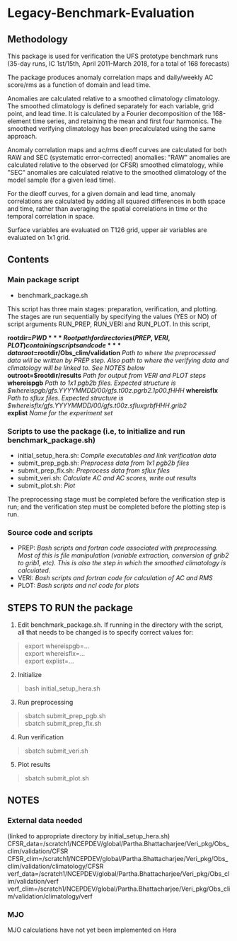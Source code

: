 # Legacy-Benchmark-Evaluation

## Methodology

This package is used for verification the UFS prototype benchmark runs 
(35-day runs, IC 1st/15th, April 2011-March 2018, for a total of 168 forecasts)

The package produces anomaly correlation maps and daily/weekly AC score/rms as a function of domain and lead time. 

Anomalies are calculated relative to a smoothed climatology climatology. 
The smoothed climatology is defined separately for each variable, grid point, and lead time. It is calculated by a Fourier decomposition of the 168-element time series, and retaining the mean and first four harmonics. The smoothed verifying climatology has been precalculated using the same approach.

Anomaly correlation maps and ac/rms dieoff curves are calculated for both RAW and SEC (systematic error-corrected) anomalies: 
"RAW" anomalies are calculated relative to the observed (or CFSR) smoothed climatology, while 
"SEC" anomalies are calculated relative to the smoothed climatology of the model sample (for a given lead time). 

For the dieoff curves, for a given domain and lead time, anomaly correlations are calculated by  adding all squared differences in both space and time, rather than averaging the spatial correlations in time or the temporal correlation in space. 

Surface variables are evaluated on T126 grid, upper air variables are evaluated on 1x1 grid. 

## Contents

### Main package script 

- benchmark_package.sh

This script has three main stages: preparation, verification, and plotting. 
The stages are run sequentially by specifying the values (YES or NO) of script arguments RUN_PREP, RUN_VERI and RUN_PLOT. In this script, 

**rootdir=$PWD**   *Root path for directories (PREP, VERI, PLOT) containing scripts and code*    
**dataroot=$rootdir/Obs_clim/validation**   *Path to where the preprocessed data will be written by PREP step. Also path to where the verifying data and climatology will be linked to. See NOTES below*   
**outroot=$rootdir/results**  *Path for output from VERI and PLOT steps*   
**whereispgb**  *Path to 1x1 pgb2b files. Expected structure is $whereispgb/gfs.YYYYMMDD/00/gfs.t00z.pgrb2.1p00.fHHH*
**whereisflx**  *Path to sflux files. Expected structure is $whereisflx/gfs.YYYYMMDD/00/gfs.t00z.sfluxgrbfHHH.grib2*   
**explist**     *Name for the experiment set*   

### Scripts to use the package (i.e, to initialize and run benchmark_package.sh) 

- initial_setup_hera.sh: *Compile executables and link verification data*  
- submit_prep_pgb.sh: *Preprocess data from 1x1 pgb2b files*  
- submit_prep_flx.sh: *Preprocess data from sflux files*  
- submit_veri.sh: *Calculate AC and AC scores, write out results*  
- submit_plot.sh: *Plot*  

The preprocessing stage must be completed before the verification step is run; and the verification step must be completed before the plotting step is run. 

### Source code and scripts

- PREP: *Bash scripts and fortran code associated with preprocessing. Most of this is file manipulation (variable extraction, conversion of grib2 to grib1, etc). This is also the step in which the smoothed climatology is calculated.*
- VERI: *Bash scripts and fortran code for calculation of AC and RMS*
- PLOT: *Bash scripts and ncl code for plots*

## STEPS TO RUN the package
1. Edit benchmark_package.sh. If running in the directory with the script, all that needs to be changed is to specify correct values for:
> export whereispgb=...   
> export whereisflx=...   
> export explist=...    
2. Initialize    
> bash initial_setup_hera.sh  
3. Run preprocessing 
> sbatch submit_prep_pgb.sh  
> sbatch submit_prep_flx.sh  
4. Run verification  
> sbatch submit_veri.sh
5. Plot results
> sbatch submit_plot.sh


## NOTES

### External data needed
(linked to appropriate directory by initial_setup_hera.sh)  
CFSR_data=/scratch1/NCEPDEV/global/Partha.Bhattacharjee/Veri_pkg/Obs_clim/validation/CFSR   
CFSR_clim=/scratch1/NCEPDEV/global/Partha.Bhattacharjee/Veri_pkg/Obs_clim/validation/climatology/CFSR  
verf_data=/scratch1/NCEPDEV/global/Partha.Bhattacharjee/Veri_pkg/Obs_clim/validation/verf  
verf_clim=/scratch1/NCEPDEV/global/Partha.Bhattacharjee/Veri_pkg/Obs_clim/validation/climatology/verf  

### MJO 
MJO calculations have not yet been implemented on Hera


